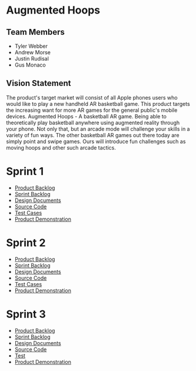 # Augmented Hoops

## Team Members

- Tyler Webber
- Andrew Morse
- Justin Rudisal
- Gus Monaco

## Vision Statement

The product's target market will consist of all Apple phones users who would like to play a new handheld AR basketball game. This product targets the increasing want for more AR games for the general public's mobile devices. Augmented Hoops - A basketball AR game. Being able to theoretically play basketball anywhere using augmented reality through your phone. Not only that, but an arcade mode will challenge your skills in a variety of fun ways. The other basketball AR games out there today are simply point and swipe games. Ours will introduce fun challenges such as moving hoops and other such arcade tactics.

# Sprint 1

- [Product Backlog](/Sprint_1/product_backlog.md)
- [Sprint Backlog](/Sprint_1/sprint_backlog.md)
- [Design Documents](/Sprint_1/design_docs.md)
- [Source Code](/Sprint_1/source_code.md)
- [Test Cases](/Sprint_1/test_cases.md)
- [Product Demonstration](/Sprint_1/product_demonstration.md)

# Sprint 2

- [Product Backlog](/Sprint_2/product_backlog.md)
- [Sprint Backlog](/Sprint_2/sprint_backlog.md)
- [Design Documents](/Sprint_2/design_docs.md)
- [Source Code](/Sprint_2/source_code.md)
- [Test Cases](/Sprint_2/test_cases.md)
- [Product Demonstration](/Sprint_2/product_demonstration.md)

# Sprint 3

- [Product Backlog](/Sprint_3/product_backlog.md)
- [Sprint Backlog](/Sprint_3/sprint_backlog.md)
- [Design Documents](/Sprint_3/design_docs.md)
- [Source Code](/Sprint_3/source_code.md)
- [Test](/Sprint_3/tests.md)
- [Product Demonstration](/Sprint_3/product_demonstration.md)
